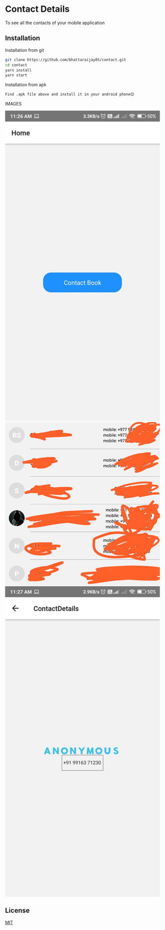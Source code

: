 # Contact Details

To see all the contacts of your mobile application

## Installation

Installation from git

```bash
git clone https://github.com/bhattaraijay05/contact.git
cd contact
yarn install
yarn start
```

Installation from apk

```bash
Find .apk file above and install it in your android phone😊
```

IMAGES

![Home](https://raw.githubusercontent.com/bhattaraijay05/contact/main/1.png)
![Contact](https://raw.githubusercontent.com/bhattaraijay05/contact/main/2.png)
![Detail](https://raw.githubusercontent.com/bhattaraijay05/contact/main/3.png)

## License

[MIT](https://choosealicense.com/licenses/mit/)
